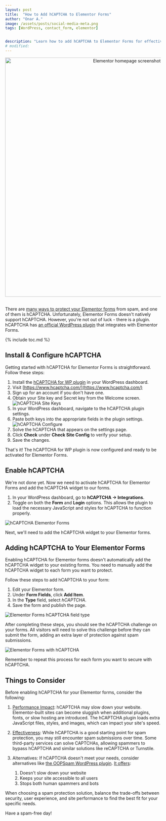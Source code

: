 ```yaml
---
layout: post
title:  "How to Add hCAPTCHA to Elementor Forms"
author: "Onar A."
image: /assets/posts/social-media-meta.png
tags: [WordPress, contact_form, elementor]


description: "Learn how to add hCAPTCHA to Elementor Forms for effective spam protection. Step-by-step guide on installation, configuration, and implementation."
# modified: 
---
```

<center>
<img loading="lazy" alt="Elementor homepage screenshot" width="772" src="/blog/assets/posts/elementor-forms/ef-blog-header.png">
</center>
<br/>


There are [many ways to protect your Elementor forms](https://www.oopspam.com/blog/spam-protection-for-elementor-forms) from spam, and one of them is hCAPTCHA. Unfortunately, Elementor Forms doesn't natively support hCAPTCHA. However, you're not out of luck - there is a plugin. hCAPTCHA has [an official WordPress plugin](https://wordpress.org/plugins/hcaptcha-for-forms-and-more/) that integrates with Elementor Forms.

{% include toc.md %}

## Install & Configure hCAPTCHA

Getting started with hCAPTCHA for Elementor Forms is straightforward. Follow these steps:

1. Install the [hCAPTCHA for WP plugin](https://wordpress.org/plugins/hcaptcha-for-forms-and-more/) in your WordPress dashboard.
2. Visit [https://www.hcaptcha.com/](https://www.hcaptcha.com/)
3. Sign up for an account if you don't have one.
4. Obtain your Site key and Secret key from the Welcome screen.
    ![hCAPTCHA Site Keys](/blog/assets/posts/elementor-hcaptcha/hcaptcha-keys.png "hCAPTCHA Site Keys")
5. In your WordPress dashboard, navigate to the hCAPTCHA plugin settings.
6. Paste both keys into the appropriate fields in the plugin settings.
    ![hCAPTCHA Configure](/blog/assets/posts/elementor-hcaptcha/hcaptcha-configure.png "hCAPTCHA Configure")
7. Solve the hCAPTCHA that appears on the settings page.
8. Click **Check** under **Check Site Config** to verify your setup.
9. Save the changes.

That's it! The hCAPTCHA for WP plugin is now configured and ready to be activated for Elementor Forms.

## Enable hCAPTCHA

We're not done yet. Now we need to activate hCAPTCHA for Elementor Forms and add the hCAPTCHA widget to our forms.

1. In your WordPress dashboard, go to **hCAPTCHA -> Integrations**.
2. Toggle on both the **Form** and **Login** options. This allows the plugin to load the necessary JavaScript and styles for hCAPTCHA to function properly.

![hCAPTCHA Elementor Forms](/blog/assets/posts/elementor-hcaptcha/hcaptcha-elementor.png "hCAPTCHA Elementor Forms")

Next, we'll need to add the hCAPTCHA widget to your Elementor forms.

## Adding hCAPTCHA to Your Elementor Forms

Enabling hCAPTCHA for Elementor forms doesn't automatically add the hCAPTCHA widget to your existing forms. You need to manually add the hCAPTCHA widget to each form you want to protect.

Follow these steps to add hCAPTCHA to your form:

1. Edit your Elementor form.
2. Under **Form Fields**, click **Add Item**.
3. In the **Type** field, select *hCAPTCHA*.
4. Save the form and publish the page.

![Elementor Forms hCAPTCHA field type](/blog/assets/posts/elementor-hcaptcha/hcaptcha-type.png "Elementor Forms hCAPTCHA field type")

After completing these steps, you should see the hCAPTCHA challenge on your forms. All visitors will need to solve this challenge before they can submit the form, adding an extra layer of protection against spam submissions.

![Elementor Forms with hCAPTCHA](/blog/assets/posts/elementor-hcaptcha/elementor-form-hcaptcha.png "Elementor Forms with hCAPTCHA")

Remember to repeat this process for each form you want to secure with hCAPTCHA.

## Things to Consider

Before enabling hCAPTCHA for your Elementor forms, consider the following:

1. [Performance Impact](https://www.oopspam.com/blog/hcaptcha-performance-analyses): hCAPTCHA may slow down your website. Elementor-built sites can become sluggish when additional plugins, fonts, or slow hosting are introduced. The hCAPTCHA plugin loads extra JavaScript files, styles, and images, which can impact your site's speed.

2. [Effectiveness](https://www.oopspam.com/blog/bypassing-captcha): While hCAPTCHA is a good starting point for spam protection, you may still encounter spam submissions over time. Some third-party services can solve CAPTCHAs, allowing spammers to bypass hCAPTCHA and similar solutions like reCAPTCHA or Turnstile.

3. Alternatives: If hCAPTCHA doesn't meet your needs, consider alternatives like [the OOPSpam WordPress plugin](https://wordpress.org/plugins/oopspam-anti-spam/). [It offers](https://www.oopspam.com/wordpress):
   1. Doesn't slow down your website
   2. Keeps your site accessible to all users
   3. Stops both human spammers and bots

When choosing a spam protection solution, balance the trade-offs between security, user experience, and site performance to find the best fit for your specific needs.

Have a spam-free day!